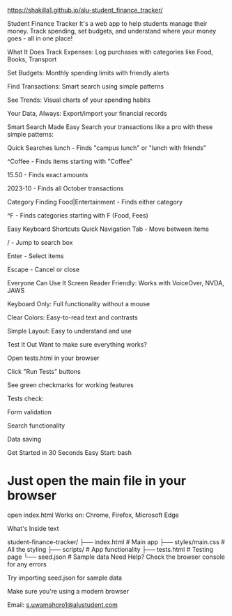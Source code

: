 https://shakilla1.github.io/alu-student_finance_tracker/
 
 Student Finance Tracker
It's a web app to help students manage their money. Track spending, set budgets, and understand where your money goes - all in one place!

 What It Does
Track Expenses: Log purchases with categories like Food, Books, Transport

Set Budgets: Monthly spending limits with friendly alerts

Find Transactions: Smart search using simple patterns

See Trends: Visual charts of your spending habits

Your Data, Always: Export/import your financial records

 Smart Search Made Easy
Search your transactions like a pro with these simple patterns:

Quick Searches
lunch - Finds "campus lunch" or "lunch with friends"

^Coffee - Finds items starting with "Coffee"

15.50 - Finds exact amounts

2023-10 - Finds all October transactions

Category Finding
Food|Entertainment - Finds either category

^F - Finds categories starting with F (Food, Fees)

Easy Keyboard Shortcuts
Quick Navigation
Tab - Move between items

/ - Jump to search box

Enter - Select items

Escape - Cancel or close

 Everyone Can Use It
Screen Reader Friendly: Works with VoiceOver, NVDA, JAWS

Keyboard Only: Full functionality without a mouse

Clear Colors: Easy-to-read text and contrasts

Simple Layout: Easy to understand and use

 Test It Out
Want to make sure everything works?

Open tests.html in your browser

Click "Run Tests" buttons

See green checkmarks for working features

Tests check:

Form validation

Search functionality

 Data saving

 Get Started in 30 Seconds
Easy Start:
bash
# Just open the main file in your browser
open index.html
Works on: Chrome, Firefox, Microsoft Edge

 What's Inside
text

student-finance-tracker/
├── index.html          # Main app
├── styles/main.css     # All the styling
├── scripts/            # App functionality
├── tests.html          # Testing page
└── seed.json           # Sample data
 Need Help?
Check the browser console for any errors

Try importing seed.json for sample data

Make sure you're using a modern browser

Email: s.uwamahoro1@alustudent.com

